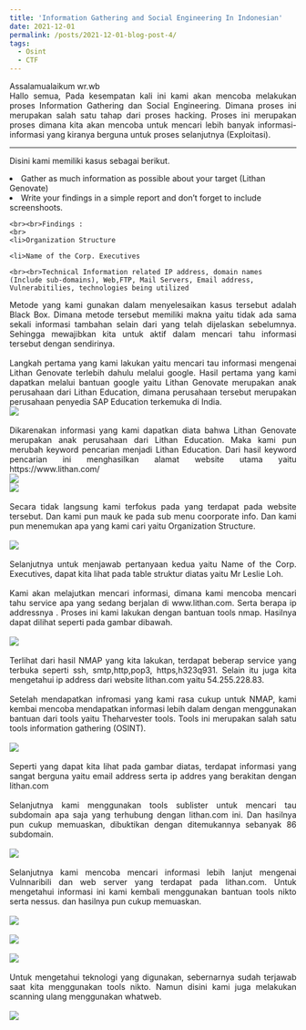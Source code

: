```yaml
---
title: 'Information Gathering and Social Engineering In Indonesian'
date: 2021-12-01
permalink: /posts/2021-12-01-blog-post-4/
tags:
  - Osint
  - CTF
---
```

<p style="text-align: justify;">Assalamualaikum wr.wb
<br>
Hallo semua, Pada kesempatan kali ini kami akan mencoba melakukan proses Information Gathering dan Social Engineering. Dimana proses ini merupakan salah satu tahap dari proses hacking. Proses ini merupakan proses dimana kita akan mencoba untuk mencari lebih banyak informasi-informasi yang kiranya berguna untuk proses selanjutnya (Exploitasi).</p>

---
<p tyle="text-align: justify;"> Disini kami memiliki kasus sebagai berikut.
    <br>
        <li>Gather as much information as possible about your target (Lithan Genovate)
        <li>Write your findings in a simple report and don’t forget to include screenshoots.

    <br><br>Findings :
    <br>
    <li>Organization Structure
    
    <li>Name of the Corp. Executives
    
    <br><br>Technical Information related IP address, domain names (Include sub-domains), Web,FTP, Mail Servers, Email address, Vulnerabitilies, technologies being utilized
</p>
<p style="text-align: justify;">
        Metode yang kami gunakan dalam menyelesaikan kasus tersebut adalah Black Box. Dimana metode tersebut memiliki makna yaitu tidak ada sama sekali informasi tambahan selain dari yang telah dijelaskan sebelumnya. Sehingga mewajibkan kita untuk aktif dalam mencari tahu informasi tersebut dengan sendirinya.
    <br><br>
        Langkah pertama yang kami lakukan yaitu mencari tau informasi mengenai Lithan Genovate terlebih dahulu melalui google. Hasil pertama yang kami dapatkan melalui bantuan google yaitu Lithan Genovate merupakan anak perusahaan dari Lithan Education, dimana perusahaan tersebut merupakan perusahaan penyedia SAP Education terkemuka di India.
    <br>
    <img src="https://miro.medium.com/max/720/1*LJjheKEVFEcBiTqK4-Y1qA.webp">
    <br><br>
        Dikarenakan informasi yang kami dapatkan diata bahwa Lithan Genovate merupakan anak perusahaan dari Lithan Education. Maka kami pun merubah keyword pencarian menjadi Lithan Education. Dari hasil keyword pencarian ini menghasilkan alamat website utama yaitu https://www.lithan.com/
    <br>
        <img src="https://miro.medium.com/max/720/1*XldE30ggd-3uEaqvy2wUlQ.webp">
    <br>
        <img src="https://miro.medium.com/max/720/1*lXS-geOjBFK20b9v28Hagw.webp">
    <br><br>
        Secara tidak langsung kami terfokus pada yang terdapat pada website tersebut. Dan kami pun mauk ke pada sub menu coorporate info. Dan kami pun menemukan apa yang kami cari yaitu Organization Structure.
    <br><br>
        <img src="https://miro.medium.com/max/720/1*H_xNYBdHwMogouc0RBDFAg.webp">
    <br><br>    
        Selanjutnya untuk menjawab pertanyaan kedua yaitu Name of the Corp. Executives, dapat kita lihat pada table struktur diatas yaitu Mr Leslie Loh.
    <br><br>
        Kami akan melajutkan mencari informasi, dimana kami mencoba mencari tahu service apa yang sedang berjalan di www.lithan.com. Serta berapa ip addressnya . Proses ini kami lakukan dengan bantuan tools nmap. Hasilnya dapat dilihat seperti pada gambar dibawah.
    <br><br>
        <img src="https://miro.medium.com/max/720/1*d7OWMnvkumWrKbrcU2TWHw.webp">
    <br><br>
        Terlihat dari hasil NMAP yang kita lakukan, terdapat beberap service yang terbuka seperti ssh, smtp,http,pop3, https,h323q931. Selain itu juga kita mengetahui ip address dari website lithan.com yaitu 54.255.228.83.
    <br><br>
        Setelah mendapatkan infromasi yang kami rasa cukup untuk NMAP, kami kembai mencoba mendapatkan informasi lebih dalam dengan menggunakan bantuan dari tools yaitu Theharvester tools. Tools ini merupakan salah satu tools information gathering (OSINT).
    <br><br>
        <img src="https://miro.medium.com/max/720/1*33e6PTN9DQ9vj1oMMi52AA.webp">
    <br><br>
        Seperti yang dapat kita lihat pada gambar diatas, terdapat informasi yang sangat berguna yaitu email address serta ip addres yang berakitan dengan lithan.com
    <br><br>
        Selanjutnya kami menggunakan tools sublister untuk mencari tau subdomain apa saja yang terhubung dengan lithan.com ini. Dan hasilnya pun cukup memuaskan, dibuktikan dengan ditemukannya sebanyak 86 subdomain.
    <br><br>
        <img src="https://miro.medium.com/max/640/1*gbkmeNWfk0BcfiNCq2-A9g.webp">
    <br><br>
        Selanjutnya kami mencoba mencari informasi lebih lanjut mengenai Vulnnaribili dan web server yang terdapat pada lithan.com. Untuk mengetahui informasi ini kami kembali menggunakan bantuan tools nikto serta nessus. dan hasilnya pun cukup memuaskan.
    <br><br>
        <img src="https://miro.medium.com/max/720/1*1XuKvTgAKk7jHux4WP4Tpw.webp">
    <br><br>
        <img src="https://miro.medium.com/max/640/1*SRvrKMm44Hf2keoVIMZlQA.webp">
    <br><br>
        <img src="https://miro.medium.com/max/640/1*LF0GHTslcv7rptJsymaJxQ.webp">
    <br><br>
        Untuk mengetahui teknologi yang digunakan, sebernarnya sudah terjawab saat kita menggunakan tools nikto. Namun disini kami juga melakukan scanning ulang menggunakan whatweb.
    <br><br>
        <img src="https://miro.medium.com/max/720/1*5XDOpnbUUiwP7efJeTLzhA.webp">
</p>
